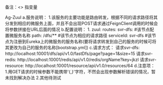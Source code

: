 备注：<> 指变量

Ag-Zuul
    a.服务说明：
        1.该服务的主要功能是路由转发，根据不同的请求路径将其分发到相应的微服务上面，并且不会出现POST请求通过FeignClient调用的时候会将参数拼接在URL后面的情况
    b.配置说明：
        1. 
            zuul:
              routes:
                svr-dfs:                 #该节点配置微服务名称
                  path: /dfs/**          #该节点为相应的请求路径
                  serviceId: svr-dfs     #该节点为注册到Eureka上的微服务的服务名称(要将请求转发到自己的服务的时候可将其更改为自己的服务的名称[bootstrap.yml])
    c.请求方式：
        请求svr-dfs: http://localhost:10001/dfs/api/v1.0/fastDfs/page?page=1&size=15
        请求svr-redis: http://localhost:10001/redis/api/v1.0/redis/orgName?key=jkzl
        请求svr-resource: http://localhost:10001/resource/api/v1.0/resources/64
    d.注意项：
        1.用GET请求的时候参数不能携带'{,}'字符，不然会出现参数解析错误的情况，暂未找到解决办法
        2.其他待测试
    
    
	        
	
	
	
	
	
	
	
	
	